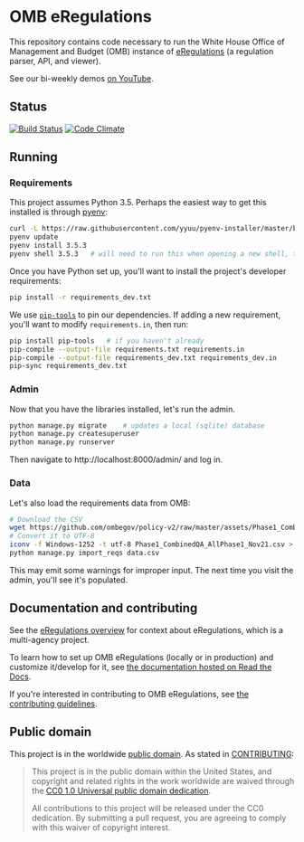 # OMB eRegulations
This repository contains code necessary to run the White House Office of Management and Budget (OMB) instance of
[eRegulations](https://eregs.github.io) (a regulation parser, API, and viewer). 

See our bi-weekly demos [on
YouTube](https://www.youtube.com/playlist?list=PLd9b-GuOJ3nEJsDD5BZ5qlVkr9RZ0PivQ).

## Status
[![Build Status](https://travis-ci.org/18F/omb-eregs.svg?branch=master)](https://travis-ci.org/18F/omb-eregs)
[![Code Climate](https://codeclimate.com/github/18F/omb-eregs/badges/gpa.svg)](https://codeclimate.com/github/18F/omb-eregs)

## Running

### Requirements
This project assumes Python 3.5. Perhaps the easiest way to get this installed
is through [pyenv](https://github.com/yyuu/pyenv):

```bash
curl -L https://raw.githubusercontent.com/yyuu/pyenv-installer/master/bin/pyenv-installer | bash
pyenv update
pyenv install 3.5.3
pyenv shell 3.5.3   # will need to run this when opening a new shell, too
```

Once you have Python set up, you'll want to install the project's developer
requirements:

```bash
pip install -r requirements_dev.txt
```

We use [`pip-tools`](https://github.com/nvie/pip-tools) to pin our
dependencies. If adding a new requirement, you'll want to modify
`requirements.in`, then run:

```bash
pip install pip-tools   # if you haven't already
pip-compile --output-file requirements.txt requirements.in
pip-compile --output-file requirements_dev.txt requirements_dev.in
pip-sync requirements_dev.txt
```

### Admin

Now that you have the libraries installed, let's run the admin.

```bash
python manage.py migrate    # updates a local (sqlite) database
python manage.py createsuperuser
python manage.py runserver
```

Then navigate to http://localhost:8000/admin/ and log in.

### Data

Let's also load the requirements data from OMB:

```bash
# Download the CSV
wget https://github.com/ombegov/policy-v2/raw/master/assets/Phase1_CombinedQA_AllPhase1_Nov21.csv
# Convert it to UTF-8
iconv -f Windows-1252 -t utf-8 Phase1_CombinedQA_AllPhase1_Nov21.csv > data.csv
python manage.py import_reqs data.csv
```

This may emit some warnings for improper input. The next time you visit the
admin, you'll see it's populated.

## Documentation and contributing

See the [eRegulations overview](https://eregs.github.io/) for context about eRegulations, which is a multi-agency project.

To learn how to set up OMB eRegulations (locally or in production) and customize it/develop for it, see [the documentation hosted on Read the Docs](https://readthedocs.org/projects/omb-eregs/).

If you're interested in contributing to OMB eRegulations, see [the contributing guidelines](CONTRIBUTING.md).

## Public domain

This project is in the worldwide [public domain](LICENSE.md). As stated in [CONTRIBUTING](CONTRIBUTING.md):

> This project is in the public domain within the United States, and copyright and related rights in the work worldwide are waived through the [CC0 1.0 Universal public domain dedication](https://creativecommons.org/publicdomain/zero/1.0/).
>
> All contributions to this project will be released under the CC0 dedication. By submitting a pull request, you are agreeing to comply with this waiver of copyright interest.

